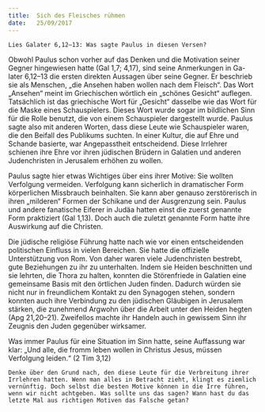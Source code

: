 ```yaml
---
title:  Sich des Fleisches rühmen
date:   25/09/2017
---
```


`Lies Galater 6,12–13: Was sagte Paulus in diesen Versen?`

Obwohl Paulus schon vorher auf das Denken und die Motivation seiner Gegner hingewiesen hatte (Gal 1,7; 4,17), sind seine Anmerkungen in Ga-later 6,12–13 die ersten direkten Aussagen über seine Gegner. Er beschrieb sie als Menschen, „die Ansehen haben wollen nach dem Fleisch“. Das Wort „Ansehen“ meint im Griechischen wörtlich ein „schönes Gesicht“ auflegen. Tatsächlich ist das griechische Wort für „Gesicht“ dasselbe wie das Wort für die Maske eines Schauspielers. Dieses Wort wurde sogar im bildlichen Sinn für die Rolle benutzt, die von einem Schauspieler dargestellt wurde. Paulus sagte also mit anderen Worten, dass diese Leute wie Schauspieler waren, die den Beifall des Publikums suchten. In einer Kultur, die auf Ehre und Schande basierte, war Angepasstheit entscheidend. Diese Irrlehrer schienen ihre Ehre vor ihren jüdischen Brüdern in Galatien und anderen Judenchristen in Jerusalem erhöhen zu wollen.

Paulus sagte hier etwas Wichtiges über eins ihrer Motive: Sie wollten Verfolgung vermeiden. Verfolgung kann sicherlich in dramatischer Form körperlichen Missbrauch beinhalten. Sie kann aber genauso zerstörerisch in ihren „milderen“ Formen der Schikane und der Ausgrenzung sein. Paulus und andere fanatische Eiferer in Judäa hatten einst die zuerst genannte Form praktiziert (Gal 1,13). Doch auch die zuletzt genannte Form hatte ihre Auswirkung auf die Christen.

Die jüdische religiöse Führung hatte nach wie vor einen entscheidenden politischen Einfluss in vielen Bereichen. Sie hatte die offizielle Unterstützung von Rom. Von daher waren viele Judenchristen bestrebt, gute Beziehungen zu ihr zu unterhalten. Indem sie Heiden beschnitten und sie lehrten, die Thora zu halten, konnten die Störenfriede in Galatien eine gemeinsame Basis mit den örtlichen Juden finden. Dadurch würden sie nicht nur in freundlichem Kontakt zu den Synagogen stehen, sondern konnten auch ihre Verbindung zu den jüdischen Gläubigen in Jerusalem stärken, die zunehmend Argwohn über die Arbeit unter den Heiden hegten (Apg 21,20–21). Zweifellos machte ihr Handeln auch in gewissem Sinn ihr Zeugnis den Juden gegenüber wirksamer.

Was immer Paulus für eine Situation im Sinn hatte, seine Auffassung war klar: „Und alle, die fromm leben wollen in Christus Jesus, müssen Verfolgung leiden.“ (2 Tim 3,12)

`Denke über den Grund nach, den diese Leute für die Verbreitung ihrer Irrlehren hatten. Wenn man alles in Betracht zieht, klingt es ziemlich vernünftig. Doch selbst die besten Motive können in die Irre führen, wenn wir nicht achtgeben. Was sollte uns das sagen? Wann hast du das letzte Mal aus richtigen Motiven das Falsche getan?`